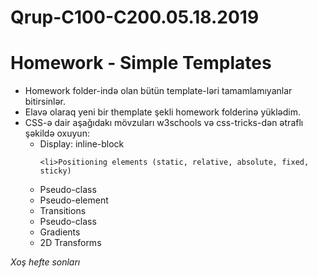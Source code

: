 # Qrup-C100-C200.05.18.2019
<h1>Homework - Simple Templates</h1>
<ul>
  <li>Homework folder-ində olan bütün template-ləri tamamlamıyanlar bitirsinlər.
    
</li>
<li>Elavə olaraq yeni bir themplate şekli homework folderinə yüklədim.     
</li>
<li>
 CSS-ə dair aşağıdakı mövzuları w3schools və css-tricks-dən ətraflı şəkildə oxuyun:
  <ul>
    <li>Display: inline-block</li>
 
    <li>Positioning elements (static, relative, absolute, fixed, sticky)
</li>
    <li>Pseudo-class</li>
    <li>Pseudo-element</li>
    <li>Transitions</li>
    <li>Pseudo-class</li>
    <li>Gradients</li>
    <li>2D Transforms</li>
    
    
  </ul>
</li>
</ul>
  <i>Xoş hefte sonları</i>

